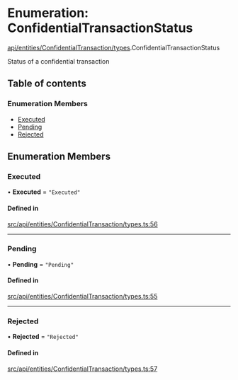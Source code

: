 # Enumeration: ConfidentialTransactionStatus

[api/entities/ConfidentialTransaction/types](../wiki/api.entities.ConfidentialTransaction.types).ConfidentialTransactionStatus

Status of a confidential transaction

## Table of contents

### Enumeration Members

- [Executed](../wiki/api.entities.ConfidentialTransaction.types.ConfidentialTransactionStatus#executed)
- [Pending](../wiki/api.entities.ConfidentialTransaction.types.ConfidentialTransactionStatus#pending)
- [Rejected](../wiki/api.entities.ConfidentialTransaction.types.ConfidentialTransactionStatus#rejected)

## Enumeration Members

### Executed

• **Executed** = ``"Executed"``

#### Defined in

[src/api/entities/ConfidentialTransaction/types.ts:56](https://github.com/PolymeshAssociation/polymesh-private-sdk/blob/2c6aa0b4/src/api/entities/ConfidentialTransaction/types.ts#L56)

___

### Pending

• **Pending** = ``"Pending"``

#### Defined in

[src/api/entities/ConfidentialTransaction/types.ts:55](https://github.com/PolymeshAssociation/polymesh-private-sdk/blob/2c6aa0b4/src/api/entities/ConfidentialTransaction/types.ts#L55)

___

### Rejected

• **Rejected** = ``"Rejected"``

#### Defined in

[src/api/entities/ConfidentialTransaction/types.ts:57](https://github.com/PolymeshAssociation/polymesh-private-sdk/blob/2c6aa0b4/src/api/entities/ConfidentialTransaction/types.ts#L57)
